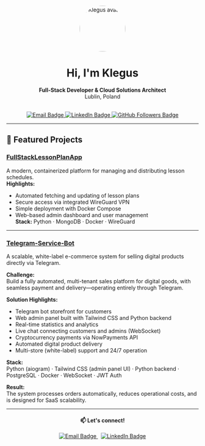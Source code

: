 <div align="center">

<img src="https://github.com/Klegus.png" width="120" alt="Klegus avatar" style="border-radius:50%;">

# Hi, I'm Klegus

**Full-Stack Developer & Cloud Solutions Architect**  
Lublin, Poland

<br>

<a href="mailto:your.email@example.com">
  <img src="https://img.shields.io/badge/Email-Contact-informational?style=for-the-badge&logo=gmail&logoColor=white&color=ea4335" alt="Email Badge"/>
</a>
<a href="https://www.linkedin.com/in/praczynsky/">
  <img src="https://img.shields.io/badge/LinkedIn-Connect-blue?style=for-the-badge&logo=linkedin&logoColor=white" alt="LinkedIn Badge"/>
</a>
<a href="https://github.com/Klegus">
  <img src="https://img.shields.io/github/followers/Klegus?label=Follow&style=for-the-badge" alt="GitHub Followers Badge"/>
</a>

</div>

---

## 🚀 Featured Projects

### [FullStackLessonPlanApp](https://github.com/Klegus/FullStackLessonPlanApp)
A modern, containerized platform for managing and distributing lesson schedules.  
**Highlights:**  
- Automated fetching and updating of lesson plans  
- Secure access via integrated WireGuard VPN  
- Simple deployment with Docker Compose  
- Web-based admin dashboard and user management  
**Stack:** Python · MongoDB · Docker · WireGuard

---

### [Telegram-Service-Bot](https://github.com/Klegus/Telegram-Service-Bot)
A scalable, white-label e-commerce system for selling digital products directly via Telegram.

**Challenge:**  
Build a fully automated, multi-tenant sales platform for digital goods, with seamless payment and delivery—operating entirely through Telegram.

**Solution Highlights:**  
- Telegram bot storefront for customers  
- Web admin panel built with Tailwind CSS and Python backend  
- Real-time statistics and analytics  
- Live chat connecting customers and admins (WebSocket)  
- Cryptocurrency payments via NowPayments API  
- Automated digital product delivery  
- Multi-store (white-label) support and 24/7 operation

**Stack:**  
Python (aiogram) · Tailwind CSS (admin panel UI) · Python backend · PostgreSQL · Docker · WebSocket · JWT Auth

**Result:**  
The system processes orders automatically, reduces operational costs, and is designed for SaaS scalability.

---

<div align="center">

#### 📫 Let's connect!
<a href="mailto:your.email@example.com">
  <img src="https://img.shields.io/badge/Email-Contact-informational?style=for-the-badge&logo=gmail&logoColor=white&color=ea4335" alt="Email Badge"/>
</a>
&nbsp;
<a href="https://www.linkedin.com/in/praczynsky/">
  <img src="https://img.shields.io/badge/LinkedIn-Connect-blue?style=for-the-badge&logo=linkedin&logoColor=white" alt="LinkedIn Badge"/>
</a>

</div>
